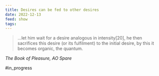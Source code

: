 ```yaml
---
title: Desires can be fed to other desires
date: 2022-12-13
feed: show
tags:
---
```


> ...let him wait for a desire analogous in intensity[20], he then sacrifices this desire (or its fulfilment) to the initial desire, by this it becomes organic, the quantum. 

*The Book of Pleasure, AO Spare*

#in_progress 